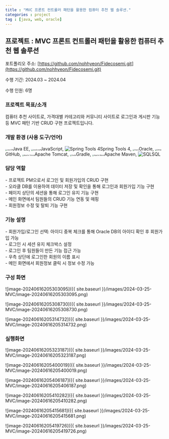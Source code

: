 ```yaml
---
title : "MVC 프론트 컨트롤러 패턴을 활용한 컴퓨터 추천 웹 솔루션."
categories : project
tag : [java, web, oracle]
---
```


## 프로젝트 : MVC 프론트 컨트롤러 패턴을 활용한 컴퓨터 추천 웹 솔루션

포트폴리오 주소: [https://github.com/nohhyeon/Fidecosemi.git](https://github.com/nohhyeon/Fidecosemi.git)

수행 기간: 2024.03 ~ 2024.04

수행 인원: 6명

### 프로젝트 목표/소개

컴퓨터 추천 사이트로, 가격대별 카테고리와 커뮤니티 사이트로 로그인과 게시판 기능 등 MVC 패턴 기반 CRUD 구현 프로젝트입니다.

### 개발 환경 (사용 도구/언어)

<img src="https://cdn.jumpit.co.kr/images/stacks/JavaEE.png" alt="Java EE" style="zoom:33%;" />Java EE, <img src="https://cdn.jumpit.co.kr/images/stacks/javascript.png" alt="JavaScript" style="zoom:33%;" />JavaScript, ![Spring Tools 4](https://cdn.jumpit.co.kr/images/stacks/noStack.png)Spring Tools 4, <img src="https://cdn.jumpit.co.kr/images/stacks/oracle.png" alt="Oracle" style="zoom:33%;" />Oracle, <img src="https://cdn.jumpit.co.kr/images/stacks/github.png" alt="GitHub" style="zoom:33%;" />GitHub, <img src="https://cdn.jumpit.co.kr/images/stacks/apachetomcat.png" alt="Apache Tomcat" style="zoom:33%;" />Apache Tomcat, <img src="https://cdn.jumpit.co.kr/images/stacks/gradle.png" alt="Gradle" style="zoom:33%;" />Gradle, <img src="https://cdn.jumpit.co.kr/images/stacks/apachemaven.png" alt="Apache Maven" style="zoom:33%;" />Apache Maven, ![SQL](https://cdn.jumpit.co.kr/images/stacks/sql.png)SQL

### 담당 역할

\- 프로젝트 PM으로서 로그인 및 회원가입의 CRUD 구현  
\- 오라클 DB를 이용하여 데이터 저장 및 확인을 통해 로그인과 회원가입 기능 구현  
\- 페이지 상단의 세션을 통해 로그인 유지 기능 구현  
\- 메인 화면에서 팀원들의 CRUD 기능 연동 및 매핑  
\- 회원정보 수정 및 탈퇴 기능 구현

### 기능 설명

\- 회원가입/로그인 선택: 아이디 중복 체크를 통해 Oracle DB의 아이디 확인 후 회원가입 가능  
\- 로그인 시 세션 유지 체크박스 설정  
\- 로그인 후 팀원들이 만든 기능 접근 가능  
\- 우측 상단에 로그인한 회원의 이름 표시  
\- 메인 화면에서 회원정보 클릭 시 정보 수정 가능

### 구성 화면

![image-20240616205303095]({{ site.baseurl }}/images/2024-03-25-MVC/image-20240616205303095.png)

![image-20240616205308730]({{ site.baseurl }}/images/2024-03-25-MVC/image-20240616205308730.png)

![image-20240616205314732]({{ site.baseurl }}/images/2024-03-25-MVC/image-20240616205314732.png)

### 실행화면

![image-20240616205323187]({{ site.baseurl }}/images/2024-03-25-MVC/image-20240616205323187.png)

![image-20240616205400019]({{ site.baseurl }}/images/2024-03-25-MVC/image-20240616205400019.png)

![image-20240616205406187]({{ site.baseurl }}/images/2024-03-25-MVC/image-20240616205406187.png)

![image-20240616205410282]({{ site.baseurl }}/images/2024-03-25-MVC/image-20240616205410282.png)

![image-20240616205415681]({{ site.baseurl }}/images/2024-03-25-MVC/image-20240616205415681.png)

![image-20240616205419726]({{ site.baseurl }}/images/2024-03-25-MVC/image-20240616205419726.png)

